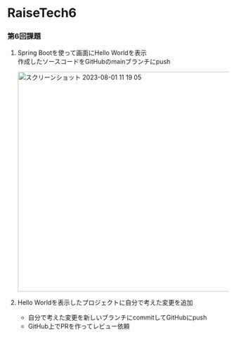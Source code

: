 # RaiseTech6
### 第6回課題

1. Spring Bootを使って画面にHello Worldを表示  
   作成したソースコードをGitHubのmainブランチにpush


   <img width="500px" alt="スクリーンショット 2023-08-01 11 19 05" src="https://github.com/MisatoMaesaka/RaiseTech6/assets/139186715/d6e9f857-6d24-4b2d-9002-99de33fde10b">

1. Hello Worldを表示したプロジェクトに自分で考えた変更を追加
    - 自分で考えた変更を新しいブランチにcommitしてGitHubにpush
    - GitHub上でPRを作ってレビュー依頼
